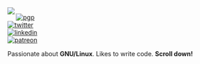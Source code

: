<img align="left" src="https://orhun.dev/img/crow.png">

[![pgp](https://img.shields.io/badge/pgp-0xB928720AEC532117-313131?style=flat-square&labelColor=313131&color=313131)](https://orhun.dev/orhun.gpg)   
[![twitter](https://img.shields.io/badge/-@orhunp__-313131?style=flat-square&labelColor=313131&logo=twitter&logoColor=white&color=313131)](https://twitter.com/orhunp_)  
[![linkedin](https://img.shields.io/badge/-@orhunp-313131?style=flat-square&labelColor=313131&logo=LinkedIn&logoColor=white&color=313131)](https://www.linkedin.com/in/orhunp/)  
[![patreon](https://img.shields.io/badge/-@orhunp-313131?style=flat-square&labelColor=313131&logo=Patreon&logoColor=white&color=313131)](https://patreon.com/orhunp)

Passionate about **GNU/Linux**. Likes to write code. **Scroll down!**